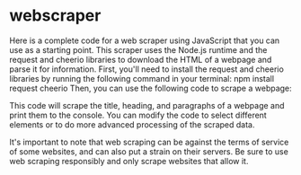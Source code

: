 # webscraper
Here is a complete code for a web scraper using JavaScript that you can use as a starting point. This scraper uses the Node.js runtime and the request and cheerio libraries to download the HTML of a webpage and parse it for information.
First, you'll need to install the request and cheerio libraries by running the following command in your terminal:
npm install request cheerio
Then, you can use the following code to scrape a webpage:

This code will scrape the title, heading, and paragraphs of a webpage and print them to the console. You can modify the code to select different elements or to do more advanced processing of the scraped data.

It's important to note that web scraping can be against the terms of service of some websites, and can also put a strain on their servers. Be sure to use web scraping responsibly and only scrape websites that allow it.
